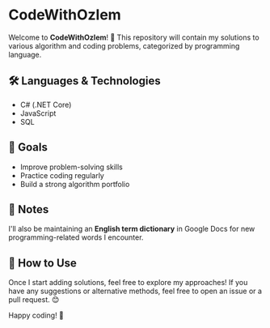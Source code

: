 # CodeWithOzlem

Welcome to **CodeWithOzlem**! 🚀 This repository will contain my solutions to various algorithm and coding problems, categorized by programming language.

## 🛠 Languages & Technologies
- C# (.NET Core)
- JavaScript
- SQL

## 🚀 Goals
- Improve problem-solving skills
- Practice coding regularly
- Build a strong algorithm portfolio

## 📝 Notes
I'll also be maintaining an **English term dictionary** in Google Docs for new programming-related words I encounter.

## 📌 How to Use
Once I start adding solutions, feel free to explore my approaches! If you have any suggestions or alternative methods, feel free to open an issue or a pull request. 😊

Happy coding! 🎯
